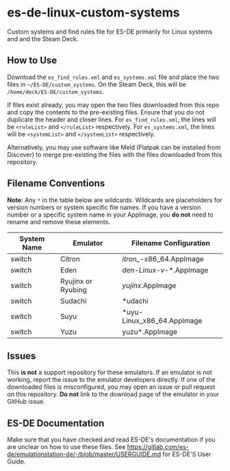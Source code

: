 # es-de-linux-custom-systems

Custom systems and find rules file for ES-DE primarily for Linux systems and and the Steam Deck. 

## How to Use

Download the `es_find_rules.xml` and `es_systems.xml` file and place the two files in `~/ES-DE/custom_systems`. On the Steam Deck, this will be `/home/deck/ES-DE/custom_systems`. 

If files exist already, you may open the two files downloaded from this repo and copy the contents to the pre-existing files. Ensure that you do not duplicate the header and closer lines. For `es_find_rules.xml`, the lines will be `<ruleList>` and `</ruleList>` respectively. For `es_systems.xml`, the lines will be `<systemList>` and `</systemList>` respectively. 

Alternatively, you may use software like Meld (Flatpak can be installed from Discover) to merge pre-existing the files with the files downloaded from this repository. 

## Filename Conventions

**Note:** Any `*` in the table below are wildcards. Wildcards are placeholders for version numbers or system specific file names. If you have a version number or a specific system name in your AppImage, you **do not** need to rename and remove these elements. 

| **System Name** | **Emulator**       | **Filename Configuration** |
|-----------------|--------------------|----------------------------|
| switch          | Citron             | *itron_*-x86_64.AppImage   |
| switch          | Eden               | *den-Linux-v*-*.AppImage   |
| switch          | Ryujinx or Ryubing | *yujinx*.AppImage          |
| switch          | Sudachi            | *udachi                    |
| switch          | Suyu               | *uyu-Linux_x86_64.AppImage |
| switch          | Yuzu               | yuzu*.AppImage             |


## Issues

This **is not** a support repository for these emulators. If an emulator is not working, report the issue to the emulator developers directly. If one of the downloaded files is misconfigured, you may open an issue or pull request on this repository. **Do not** link to the download page of the emulator in your GitHub issue. 

## ES-DE Documentation

Make sure that you have checked and read ES-DE's documentation if you are unclear on how to use these files. See https://gitlab.com/es-de/emulationstation-de/-/blob/master/USERGUIDE.md for ES-DE'S User Guide. 
